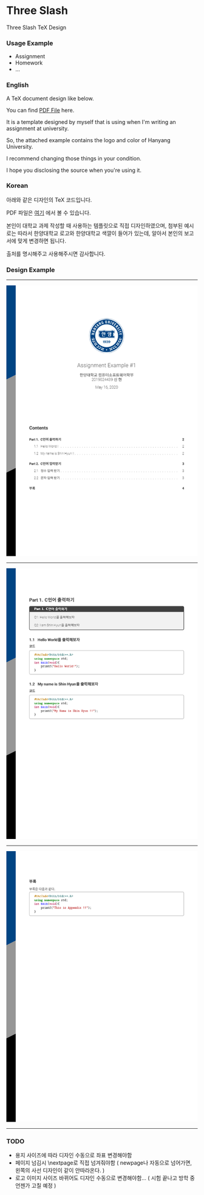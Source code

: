 # Three Slash 
Three Slash TeX Design 



### Usage Example

- Assignment 
- Homework
- ...



### English

A TeX document design like below. 

You can find [PDF File](https://github.com/kyaryunha/TeX-Design-Three-Slash/blob/master/ThreeSlashTeXDesign/main.pdf) here. 

It is a template designed by myself that is using when I'm writing an assignment at university. 

So, the attached example contains the logo and color of Hanyang University. 

I recommend changing those things in your condition. 

I hope you disclosing the source when you're using it.



### Korean

아래와 같은 디자인의 TeX 코드입니다.

PDF 파일은 [여기](https://github.com/kyaryunha/TeX-Design-Three-Slash/blob/master/ThreeSlashTeXDesign/main.pdf) 에서 볼 수 있습니다.

본인이 대학교 과제 작성할 때 사용하는 템플릿으로 직접 디자인하였으며, 첨부된 예시로는 따라서 한양대학교 로고와 한양대학교 색깔이 들어가 있는데, 알아서 본인의 보고서에 맞게 변경하면 됩니다.

출처를 명시해주고 사용해주시면 감사합니다.



### Design Example 
----------------------------------

![0](./example/0.png)

-------------------------------------

![1](./example/1.png)

------------------------------------------------

![2](./example/2.png)

------------------------------------------



### TODO

- 용지 사이즈에 따라 디자인 수동으로 좌표 변경해야함
- 페이지 넘김시 \nextpage로 직접 넘겨줘야함 ( newpage나 자동으로 넘어가면, 왼쪽의 사선 디자인이 같이 안따라온다. )
- 로고 이미지 사이즈 바뀌어도 디자인 수동으로 변경해야함... ( 시험 끝나고 방학 중 언젠가 고칠 예정 ) 

